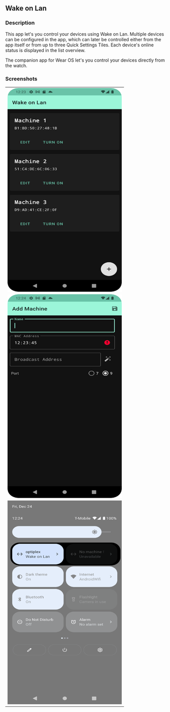 ## Wake on Lan

### Description

This app let's you control your devices using Wake on Lan. Multiple devices can be configured in the
app, which can later be controlled either from the app itself or from up to three Quick Settings
Tiles. Each device's online status is displayed in the list overview.

The companion app for Wear OS let's you control your devices directly from the watch.

### Screenshots

<table>
  <tr>
    <td> <img src="screenshots/machine_list.png"  alt="1" width = 360px height = 640px ></td>
   </tr> 
   <tr>
      <td><img src="screenshots/add_machine.png" alt="2" width = 360px height = 640px></td>
  </tr>
   <tr>
      <td><img src="screenshots/quicktiles.png" alt="3" width = 360px height = 640px></td>
  </tr>
</table>
